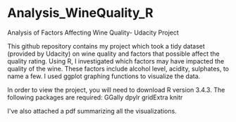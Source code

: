 # Analysis_WineQuality_R
Analysis of Factors Affecting Wine Quality- Udacity Project

This github repository contains my project which took a tidy dataset (provided by Udacity) on wine quality and factors
that possible affect the quality rating.
Using R, I investigated which factors may have impacted the quality of the wine. These factors include alcohol level,
acidity, sulphates, to name a few. I used ggplot graphing functions to visualize the data.

In order to view the project, you will need to download R version 3.4.3. The following packages are required:
GGally
dpylr
gridExtra
knitr

I've also attached a pdf summarizing all the visualizations. 

